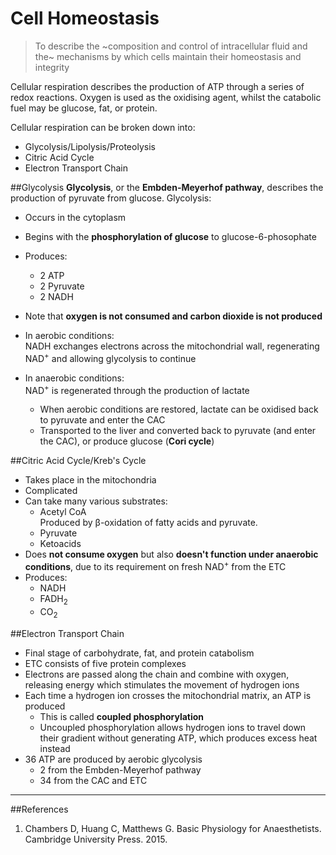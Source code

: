 # Cell Homeostasis

> To describe the ~composition and control of intracellular fluid and the~ mechanisms by which cells maintain their homeostasis and integrity


Cellular respiration describes the production of ATP through a series of redox reactions. Oxygen is used as the oxidising agent, whilst the catabolic fuel may be glucose, fat, or protein.

Cellular respiration can be broken down into:
* Glycolysis/Lipolysis/Proteolysis
* Citric Acid Cycle
* Electron Transport Chain

##Glycolysis
**Glycolysis**, or the **Embden-Meyerhof pathway**, describes the production of pyruvate from glucose. Glycolysis:
* Occurs in the cytoplasm
* Begins with the **phosphorylation of glucose** to glucose-6-phosophate
* Produces:
  * 2 ATP
  * 2 Pyruvate
  * 2 NADH


* Note that **oxygen is not consumed and carbon dioxide is not produced**
* In aerobic conditions:  
NADH exchanges electrons across the mitochondrial wall, regenerating NAD<sup>+</sup> and allowing glycolysis to continue
* In anaerobic conditions:  
  NAD<sup>+</sup> is regenerated through the production of lactate
    * When aerobic conditions are restored, lactate can be oxidised back to pyruvate and enter the CAC
    * Transported to the liver and converted back to pyruvate (and enter the CAC), or produce glucose (**Cori cycle**)

##Citric Acid Cycle/Kreb's Cycle
* Takes place in the mitochondria
* Complicated 
* Can take many various substrates:
  * Acetyl CoA  
  Produced by β-oxidation of fatty acids and pyruvate.
  * Pyruvate
  * Ketoacids
* Does **not consume oxygen** but also **doesn't function under anaerobic conditions**, due to its requirement on fresh NAD<sup>+</sup> from the ETC
* Produces:
  * NADH
  * FADH<sub>2</sub>
  * CO<sub>2</sub>

##Electron Transport Chain
* Final stage of carbohydrate, fat, and protein catabolism
* ETC consists of five protein complexes
* Electrons are passed along the chain and combine with oxygen, releasing energy which stimulates the movement of hydrogen ions
* Each time a hydrogen ion crosses the mitochondrial matrix, an ATP is produced
  * This is called **coupled phosphorylation**
  * Uncoupled phosphorylation allows hydrogen ions to travel down their gradient without generating ATP, which produces excess heat instead
* 36 ATP are produced by aerobic glycolysis
  * 2 from the Embden-Meyerhof pathway
  * 34 from the CAC and ETC


---
##References
1. Chambers D, Huang C, Matthews G. Basic Physiology for Anaesthetists. Cambridge University Press. 2015.

  
 
 
